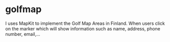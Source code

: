 # golfmap
I uses MapKit to implement the Golf Map Areas in Finland. When users click on the marker which will show information such as name, address, phone number, email,... 
